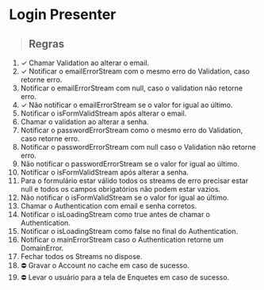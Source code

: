 # Login Presenter

>## Regras

1. ✓ Chamar Validation ao alterar o email.
2. ✓ Notificar o emailErrorStream com o mesmo erro do Validation, caso retorne erro.
3. Notificar o emailErrorStream com null, caso o validation não retorne erro.
4. ✓ Não notificar o emailErrorStream se o valor for igual ao último.
5. Notificar o isFormValidStream após alterar o email.
6. Chamar o validation ao alterar a senha.
7. Notificar o passwordErrorStream como o mesmo erro do Validation, caso retorne erro.
8. Notificar o passwordErrorStream com null caso o Validation não retorne erro.
9. Não notificar o passwordErrorStream se o valor for igual ao último.
10. Notificar o isFormValidStream após alterar a senha.
11. Para o formulário estar válido todos os streams de erro precisar estar null e 
todos os campos obrigatórios não podem estar vazios.
12. Não notificar o isFormValidStream se o valor for igual ao último.
13. Chamar o Authentication com email e senha corretos.
14. Notificar o isLoadingStream como true antes de chamar o Authentication.
15. Notificar o isLoadingStream como false no final do Authentication.
16. Notificar o mainErrorStream caso o Authentication retorne um DomainError.
17. Fechar todos os Streams no dispose.
18. ⛔️ Gravar o Account no cache em caso de sucesso.
19. ⛔️ Levar o usuário para a tela de Enquetes em caso de sucesso.
